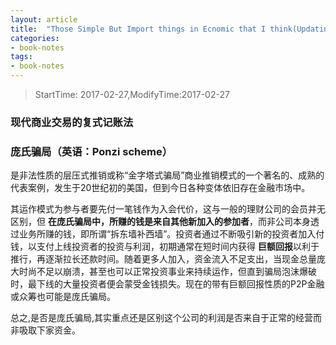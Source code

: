 ```yaml
---
layout: article
title:  "Those Simple But Import things in Ecnomic that I think(Updating)"
categories:
- book-notes
tags:
- book-notes
---
```


> StartTime: 2017-02-27,ModifyTime:2017-02-27

<!---more--->

### 现代商业交易的复式记账法

### 庞氏骗局（英语：Ponzi scheme）
是非法性质的层压式推销或称“金字塔式骗局”商业推销模式的一个著名的、成熟的代表案例，发生于20世纪初的美国，但到今日各种变体依旧存在金融市场中。

其运作模式为参与者要先付一笔钱作为入会代价，这与一般的理财公司的会员并无区别，但 **在庞氏骗局中，所赚的钱是来自其他新加入的参加者**，而非公司本身透过业务所赚的钱，即所谓“拆东墙补西墙”。投资者通过不断吸引新的投资者加入付钱，以支付上线投资者的投资与利润，初期通常在短时间内获得 **巨额回报**以利于推行，再逐渐拉长还款时间。随着更多人加入，资金流入不足支出，当现金总量庞大时尚不足以崩溃，甚至也可以正常投资事业来持续运作，但直到骗局泡沫爆破时，最下线的大量投资者便会蒙受金钱损失。现在的带有巨额回报性质的P2P金融或众筹也可能是庞氏骗局。

总之,是否是庞氏骗局,其实重点还是区别这个公司的利润是否来自于正常的经营而非吸取下家资金。
